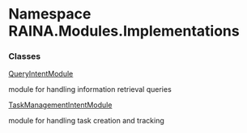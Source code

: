 # <a id="RAINA_Modules_Implementations"></a> Namespace RAINA.Modules.Implementations

### Classes

 [QueryIntentModule](RAINA.Modules.Implementations.QueryIntentModule.md)

module for handling information retrieval queries

 [TaskManagementIntentModule](RAINA.Modules.Implementations.TaskManagementIntentModule.md)

module for handling task creation and tracking

